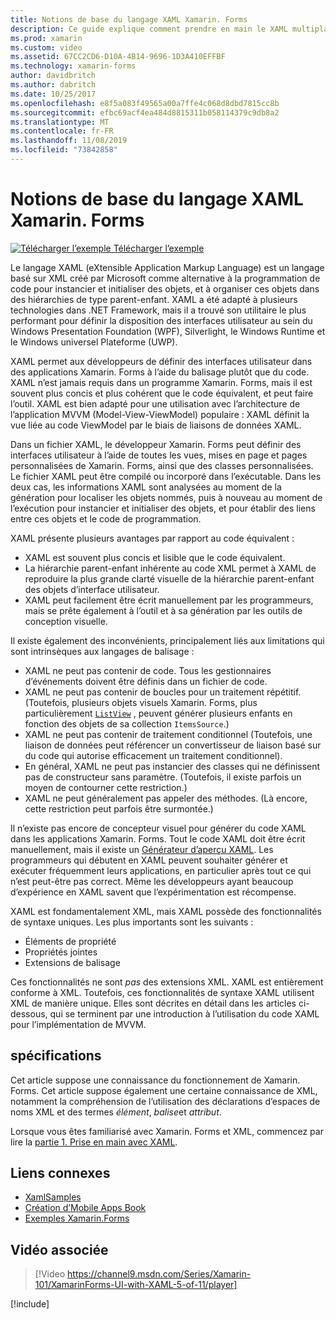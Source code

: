 ```yaml
---
title: Notions de base du langage XAML Xamarin. Forms
description: Ce guide explique comment prendre en main le XAML multiplateforme pour les appareils mobiles. XAML permet aux développeurs de définir des interfaces utilisateur dans des applications Xamarin. Forms à l’aide du balisage plutôt que du code.
ms.prod: xamarin
ms.custom: video
ms.assetid: 67CC2CD6-D10A-4B14-9696-1D3A410EFFBF
ms.technology: xamarin-forms
author: davidbritch
ms.author: dabritch
ms.date: 10/25/2017
ms.openlocfilehash: e8f5a083f49565a00a7ffe4c068d8dbd7815cc8b
ms.sourcegitcommit: efbc69acf4ea484d8815311b058114379c9db8a2
ms.translationtype: MT
ms.contentlocale: fr-FR
ms.lasthandoff: 11/08/2019
ms.locfileid: "73842858"
---
```

# <a name="xamarinforms-xaml-basics"></a>Notions de base du langage XAML Xamarin. Forms

[![Télécharger l’exemple](~/media/shared/download.png) Télécharger l’exemple](https://docs.microsoft.com/samples/xamarin/xamarin-forms-samples/xamlsamples)

Le langage XAML (eXtensible Application Markup Language) est un langage basé sur XML créé par Microsoft comme alternative à la programmation de code pour instancier et initialiser des objets, et à organiser ces objets dans des hiérarchies de type parent-enfant. XAML a été adapté à plusieurs technologies dans .NET Framework, mais il a trouvé son utilitaire le plus performant pour définir la disposition des interfaces utilisateur au sein du Windows Presentation Foundation (WPF), Silverlight, le Windows Runtime et le Windows universel Plateforme (UWP).

XAML permet aux développeurs de définir des interfaces utilisateur dans des applications Xamarin. Forms à l’aide du balisage plutôt que du code. XAML n’est jamais requis dans un programme Xamarin. Forms, mais il est souvent plus concis et plus cohérent que le code équivalent, et peut faire l’outil. XAML est bien adapté pour une utilisation avec l’architecture de l’application MVVM (Model-View-ViewModel) populaire : XAML définit la vue liée au code ViewModel par le biais de liaisons de données XAML.

Dans un fichier XAML, le développeur Xamarin. Forms peut définir des interfaces utilisateur à l’aide de toutes les vues, mises en page et pages personnalisées de Xamarin. Forms, ainsi que des classes personnalisées. Le fichier XAML peut être compilé ou incorporé dans l’exécutable. Dans les deux cas, les informations XAML sont analysées au moment de la génération pour localiser les objets nommés, puis à nouveau au moment de l’exécution pour instancier et initialiser des objets, et pour établir des liens entre ces objets et le code de programmation.

XAML présente plusieurs avantages par rapport au code équivalent :

- XAML est souvent plus concis et lisible que le code équivalent.
- La hiérarchie parent-enfant inhérente au code XML permet à XAML de reproduire la plus grande clarté visuelle de la hiérarchie parent-enfant des objets d’interface utilisateur.
- XAML peut facilement être écrit manuellement par les programmeurs, mais se prête également à l’outil et à sa génération par les outils de conception visuelle.

Il existe également des inconvénients, principalement liés aux limitations qui sont intrinsèques aux langages de balisage :

- XAML ne peut pas contenir de code. Tous les gestionnaires d’événements doivent être définis dans un fichier de code.
- XAML ne peut pas contenir de boucles pour un traitement répétitif. (Toutefois, plusieurs objets visuels Xamarin. Forms, plus particulièrement [`ListView`](xref:Xamarin.Forms.ListView) , peuvent générer plusieurs enfants en fonction des objets de sa collection `ItemsSource`.)
- XAML ne peut pas contenir de traitement conditionnel (Toutefois, une liaison de données peut référencer un convertisseur de liaison basé sur du code qui autorise efficacement un traitement conditionnel).
- En général, XAML ne peut pas instancier des classes qui ne définissent pas de constructeur sans paramètre. (Toutefois, il existe parfois un moyen de contourner cette restriction.)
- XAML ne peut généralement pas appeler des méthodes. (Là encore, cette restriction peut parfois être surmontée.)

Il n’existe pas encore de concepteur visuel pour générer du code XAML dans les applications Xamarin. Forms. Tout le code XAML doit être écrit manuellement, mais il existe un [Générateur d’aperçu XAML](~/xamarin-forms/xaml/xaml-previewer/index.md). Les programmeurs qui débutent en XAML peuvent souhaiter générer et exécuter fréquemment leurs applications, en particulier après tout ce qui n’est peut-être pas correct. Même les développeurs ayant beaucoup d’expérience en XAML savent que l’expérimentation est récompense.

XAML est fondamentalement XML, mais XAML possède des fonctionnalités de syntaxe uniques. Les plus importants sont les suivants :

- Éléments de propriété
- Propriétés jointes
- Extensions de balisage

Ces fonctionnalités ne sont *pas* des extensions XML. XAML est entièrement conforme à XML. Toutefois, ces fonctionnalités de syntaxe XAML utilisent XML de manière unique. Elles sont décrites en détail dans les articles ci-dessous, qui se terminent par une introduction à l’utilisation du code XAML pour l’implémentation de MVVM.

## <a name="requirements"></a>spécifications

Cet article suppose une connaissance du fonctionnement de Xamarin. Forms. Cet article suppose également une certaine connaissance de XML, notamment la compréhension de l’utilisation des déclarations d’espaces de noms XML et des termes *élément*, *balise*et *attribut*.

Lorsque vous êtes familiarisé avec Xamarin. Forms et XML, commencez par lire la [partie 1. Prise en main avec XAML](~/xamarin-forms/xaml/xaml-basics/get-started-with-xaml.md).

## <a name="related-links"></a>Liens connexes

- [XamlSamples](https://docs.microsoft.com/samples/xamarin/xamarin-forms-samples/xamlsamples)
- [Création d’Mobile Apps Book](~/xamarin-forms/creating-mobile-apps-xamarin-forms/index.md)
- [Exemples Xamarin.Forms](https://docs.microsoft.com/samples/browse/?products=xamarin&term=Xamarin.Forms)

## <a name="related-video"></a>Vidéo associée

> [!Video https://channel9.msdn.com/Series/Xamarin-101/XamarinForms-UI-with-XAML-5-of-11/player]

[!include[](~/essentials/includes/xamarin-show-essentials.md)]
